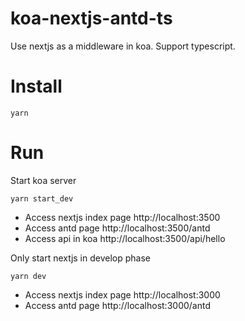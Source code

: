 # koa-nextjs-antd-ts

Use nextjs as a middleware in koa. Support typescript.

# Install

```
yarn
```

# Run

Start koa server
```
yarn start_dev
```

- Access nextjs index page http://localhost:3500
- Access antd page http://localhost:3500/antd
- Access api in koa http://localhost:3500/api/hello


Only start nextjs in develop phase
```
yarn dev
```
- Access nextjs index page http://localhost:3000
- Access antd page http://localhost:3000/antd
